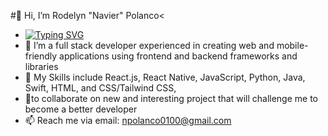 #👋 Hi, I’m Rodelyn "Navier" Polanco<
- [![Typing SVG](https://readme-typing-svg.demolab.com/?lines=Self-taught+Software+Developer;Techpreneur;Web3+Enthusiast)](https://git.io/typing-svg)
- 👀 I’m a full stack developer experienced in creating web and mobile-friendly applications using frontend and backend frameworks and libraries 
- 🌱 My Skills include React.js, React Native, JavaScript, Python, Java, Swift, HTML, and CSS/Tailwind CSS, 
- 💞️to collaborate on new and interesting project that will challenge me to become a better developer 
- 📫 Reach me via email: npolanco0100@gmail.com

<!---
Navip10/Navip10 is a ✨ special ✨ repository because its `README.md` (this file) appears on your GitHub profile.
You can click the Preview link to take a look at your changes.
--->

